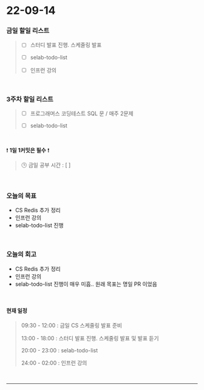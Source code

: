 # 22-09-14
 ### 금일 할일 리스트
> - [ ]  스터디 발표 진행. 스케줄링 발표
>
> - [ ]  selab-todo-list
>
> - [ ]  인프런 강의

<br/>

### 3주차 할일 리스트  

> - [ ]  프로그래머스 코딩테스트 SQL 문 / 매주 2문제  
>
> - [ ]  selab-todo-list

<br/>

❗ **1일 1커밋은 필수** ❗
> 🕒 금일 공부 시간 :  [  ]    
  
<br/>

### 오늘의 목표
- CS Redis 추가 정리
- 인프런 강의
- selab-todo-list 진행

<br>

### 오늘의 회고
- CS Redis 추가 정리
- 인프런 강의
- selab-todo-list 진행이 매우 미흡.. 원래 목표는 명일 PR 이었음

<br>

#### 현재 일정  
> 09:30 - 12:00 : 금일 CS 스케줄링 발표 준비
>
> 13:00 - 18:00 : 스터디 발표 진행. 스케줄링 발표 및 발표 듣기
>
> 20:00 - 23:00 : selab-todo-list
>
> 24:00 - 02:00 : 인프런 강의

<br/>

------------  
